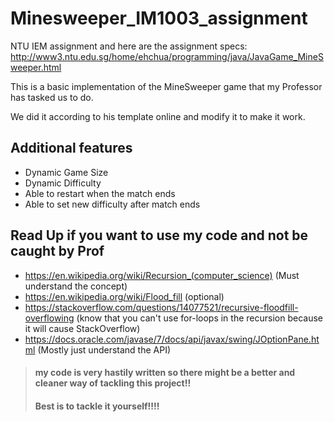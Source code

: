 
# Minesweeper_IM1003_assignment
NTU IEM assignment and here are the assignment specs:
http://www3.ntu.edu.sg/home/ehchua/programming/java/JavaGame_MineSweeper.html

This is a basic implementation of the MineSweeper game that my Professor has tasked us to do. 

We did it according to his template online and modify it to make it work.

## Additional features

 - Dynamic Game Size
 - Dynamic Difficulty
 - Able to restart when the match ends
 - Able to set new difficulty after match ends

## Read Up if you want to use my code and not be caught by Prof

 - https://en.wikipedia.org/wiki/Recursion_(computer_science) (Must understand the concept)
 - https://en.wikipedia.org/wiki/Flood_fill (optional)
 - https://stackoverflow.com/questions/14077521/recursive-floodfill-overflowing (know that you can't use for-loops in the recursion because it will cause StackOverflow)
 - https://docs.oracle.com/javase/7/docs/api/javax/swing/JOptionPane.html (Mostly just understand the API)

> #### my code is very hastily written so there might be a better and cleaner way of tackling this project!!
> #### Best is to tackle it yourself!!!!

